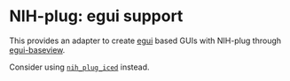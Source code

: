 # NIH-plug: egui support

This provides an adapter to create [egui](https://github.com/emilk/egui) based
GUIs with NIH-plug through
[egui-baseview](https://github.com/BillyDM/egui-baseview).

Consider using [`nih_plug_iced`](../nih_plug_iced) instead.
